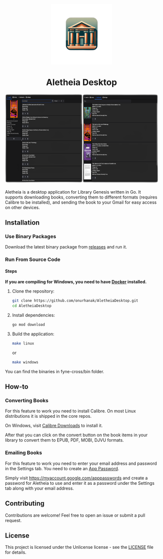 

<sub>
<p align='center'><img  src="Icon.png" height="200" width="auto"></p>
</sub>
<h1 align="center">Aletheia Desktop</h1>

<p align='center'><img  src="assets/screenshot.png" height="300" width="auto" /></p>


Aletheia is a desktop application for Library Genesis written in Go. It supports downloading books, converting them to different
formats (requires Calibre to be installed), and sending the book to your Gmail for easy access on other devices.

## Installation

### Use Binary Packages

Download the latest binary package from [releases](https://github.com/onurhanak/AletheiaDesktop/releases) and run it.

### Run From Source Code

#### Steps

**If you are compiling for Windows, you need to have [Docker](https://docker.com) installed.**

1. Clone the repository:
    ```sh
    git clone https://github.com/onurhanak/AletheiaDesktop.git
    cd AletheiaDesktop
    ```

2. Install dependencies:
    ```sh
    go mod download
    ```

3. Build the application:
    ```sh
    make linux
    ```

   or
    ```sh
    make windows
   ```

You can find the binaries in fyne-cross/bin folder.

## How-to

### Converting Books

For this feature to work you need to install Calibre. On most Linux distributions it is shipped in the core repos.

On Windows, visit [Calibre Downloads](https://calibre-ebook.com/download) to install it.

After that you can click on the convert button on the book items in your library to convert them to EPUB, PDF, MOBI,
DJVU formats.

### Emailing Books

For this feature to work you need to enter your email address and password in the Settings tab.
You need to create an
[App Password](https://support.google.com/accounts/answer/185833?hl=en).

Simply visit https://myaccount.google.com/apppasswords and create a password for Aletheia to use and enter it as a
password under the Settings tab along with your email address.

## Contributing

Contributions are welcome! Feel free to open an issue or submit a pull request.

## License

This project is licensed under the Unlicense license - see the [LICENSE](LICENSE) file for details.
